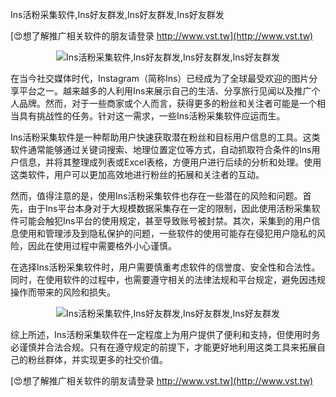 Ins活粉采集软件,Ins好友群发,Ins好友群发,Ins好友群发

[😍想了解推广相关软件的朋友请登录 http://www.vst.tw](http://www.vst.tw)

 <center><img src="https://vst.tw/MP4/tuiguang/png/4.png" alt="Ins活粉采集软件,Ins好友群发,Ins好友群发,Ins好友群发"></center>

在当今社交媒体时代，Instagram（简称Ins）已经成为了全球最受欢迎的图片分享平台之一。越来越多的人利用Ins来展示自己的生活、分享旅行见闻以及推广个人品牌。然而，对于一些商家或个人而言，获得更多的粉丝和关注者可能是一个相当具有挑战性的任务。针对这一需求，一些Ins活粉采集软件应运而生。

Ins活粉采集软件是一种帮助用户快速获取潜在粉丝和目标用户信息的工具。这类软件通常能够通过关键词搜索、地理位置定位等方式，自动抓取符合条件的Ins用户信息，并将其整理成列表或Excel表格，方便用户进行后续的分析和处理。使用这类软件，用户可以更加高效地进行粉丝的拓展和关注者的互动。

然而，值得注意的是，使用Ins活粉采集软件也存在一些潜在的风险和问题。首先，由于Ins平台本身对于大规模数据采集存在一定的限制，因此使用活粉采集软件可能会触犯Ins平台的使用规定，甚至导致账号被封禁。其次，采集到的用户信息使用和管理涉及到隐私保护的问题，一些软件的使用可能存在侵犯用户隐私的风险，因此在使用过程中需要格外小心谨慎。

在选择Ins活粉采集软件时，用户需要慎重考虑软件的信誉度、安全性和合法性。同时，在使用软件的过程中，也需要遵守相关的法律法规和平台规定，避免因违规操作而带来的风险和损失。

 <center><img src="https://vst.tw/MP4/tuiguang/png/2.png" alt="Ins活粉采集软件,Ins好友群发,Ins好友群发,Ins好友群发"></center>

综上所述，Ins活粉采集软件在一定程度上为用户提供了便利和支持，但使用时务必谨慎并合法合规。只有在遵守规定的前提下，才能更好地利用这类工具来拓展自己的粉丝群体，并实现更多的社交价值。

[😍想了解推广相关软件的朋友请登录 http://www.vst.tw](http://www.vst.tw)




